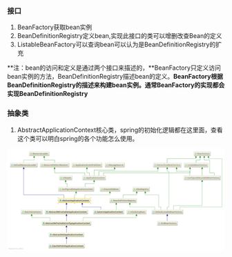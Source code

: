 ### 接口

1. BeanFactory获取bean实例
2. BeanDefinitionRegistry定义bean,实现此接口的类可以增删改查Bean的定义
3. ListableBeanFactory可以查询bean可以认为是BeanDefinitionRegistry的扩充

**注：bean的访问和定义是通过两个接口来描述的，**BeanFactory只定义访问bean实例的方法，BeanDefinitionRegistry描述bean的定义。**BeanFactory根据BeanDefinitionRegistry的描述来构建bean实例。**通常BeanFactory的实现都会实现**BeanDefinitionRegistry**

### 抽象类

1. AbstractApplicationContext核心类，spring的初始化逻辑都在这里面，查看这个类可以明白spring的各个功能怎么使用。





![](/assets/ApplicationContext.png)



